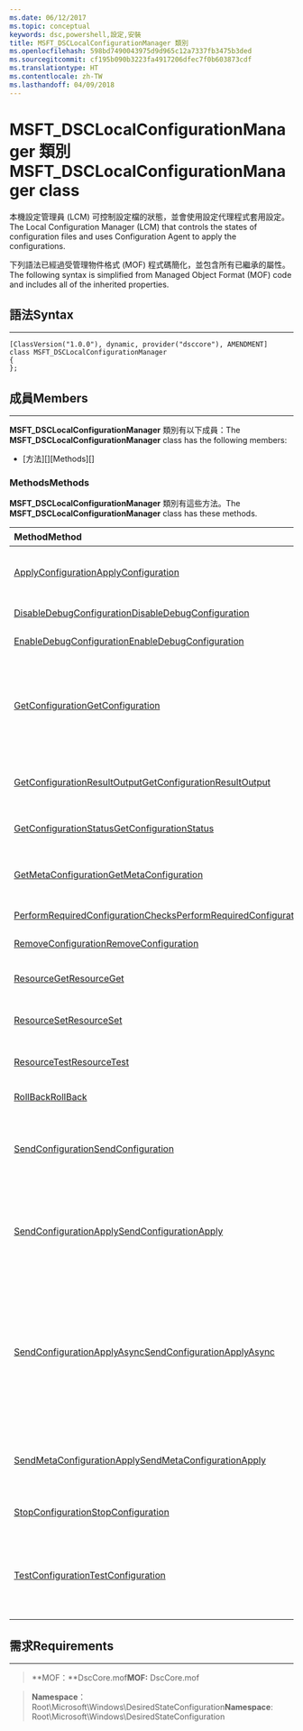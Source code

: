 ```yaml
---
ms.date: 06/12/2017
ms.topic: conceptual
keywords: dsc,powershell,設定,安裝
title: MSFT_DSCLocalConfigurationManager 類別
ms.openlocfilehash: 598bd7490043975d9d965c12a7337fb3475b3ded
ms.sourcegitcommit: cf195b090b3223fa4917206dfec7f0b603873cdf
ms.translationtype: HT
ms.contentlocale: zh-TW
ms.lasthandoff: 04/09/2018
---
```

# <a name="msftdsclocalconfigurationmanager-class"></a><span data-ttu-id="d236b-103">MSFT_DSCLocalConfigurationManager 類別</span><span class="sxs-lookup"><span data-stu-id="d236b-103">MSFT_DSCLocalConfigurationManager class</span></span>

<span data-ttu-id="d236b-104">本機設定管理員 (LCM) 可控制設定檔的狀態，並會使用設定代理程式套用設定。</span><span class="sxs-lookup"><span data-stu-id="d236b-104">The Local Configuration Manager (LCM) that controls the states of configuration files and uses Configuration Agent to apply the configurations.</span></span>

<span data-ttu-id="d236b-105">下列語法已經過受管理物件格式 (MOF) 程式碼簡化，並包含所有已繼承的屬性。</span><span class="sxs-lookup"><span data-stu-id="d236b-105">The following syntax is simplified from Managed Object Format (MOF) code and includes all of the inherited properties.</span></span>

## <a name="syntax"></a><span data-ttu-id="d236b-106">語法</span><span class="sxs-lookup"><span data-stu-id="d236b-106">Syntax</span></span>
------

``` syntax
[ClassVersion("1.0.0"), dynamic, provider("dsccore"), AMENDMENT]
class MSFT_DSCLocalConfigurationManager
{
};
```

## <a name="members"></a><span data-ttu-id="d236b-107">成員</span><span class="sxs-lookup"><span data-stu-id="d236b-107">Members</span></span>
-------

<span data-ttu-id="d236b-108">**MSFT_DSCLocalConfigurationManager** 類別有以下成員：</span><span class="sxs-lookup"><span data-stu-id="d236b-108">The **MSFT_DSCLocalConfigurationManager** class has the following members:</span></span>

-   <span data-ttu-id="d236b-109">[方法][]</span><span class="sxs-lookup"><span data-stu-id="d236b-109">[Methods][]</span></span>

### <a name="methods"></a><span data-ttu-id="d236b-110">Methods</span><span class="sxs-lookup"><span data-stu-id="d236b-110">Methods</span></span>

<span data-ttu-id="d236b-111">**MSFT_DSCLocalConfigurationManager** 類別有這些方法。</span><span class="sxs-lookup"><span data-stu-id="d236b-111">The **MSFT_DSCLocalConfigurationManager** class has these methods.</span></span>

|<span data-ttu-id="d236b-112">Method</span><span class="sxs-lookup"><span data-stu-id="d236b-112">Method</span></span> |<span data-ttu-id="d236b-113">描述</span><span class="sxs-lookup"><span data-stu-id="d236b-113">Description</span></span> |
|:--- |:---|
| [<span data-ttu-id="d236b-114">ApplyConfiguration</span><span class="sxs-lookup"><span data-stu-id="d236b-114">ApplyConfiguration</span></span>](msft-dsclocalconfigurationmanager-applyconfiguration.md)| <span data-ttu-id="d236b-115">使用設定代理程式套用擱置中的設定。</span><span class="sxs-lookup"><span data-stu-id="d236b-115">Uses the Configuration Agent to apply the configuration that is pending.</span></span>|
| [<span data-ttu-id="d236b-116">DisableDebugConfiguration</span><span class="sxs-lookup"><span data-stu-id="d236b-116">DisableDebugConfiguration</span></span>](msft-dsclocalconfigurationmanager-disabledebugconfiguration.md)| <span data-ttu-id="d236b-117">停用 DSC 資源偵錯。</span><span class="sxs-lookup"><span data-stu-id="d236b-117">Disables DSC resource debugging.</span></span>|
| [<span data-ttu-id="d236b-118">EnableDebugConfiguration</span><span class="sxs-lookup"><span data-stu-id="d236b-118">EnableDebugConfiguration</span></span>](msft-dsclocalconfigurationmanager-enabledebugconfiguration.md)| <span data-ttu-id="d236b-119">啟用 DSC 資源偵錯。</span><span class="sxs-lookup"><span data-stu-id="d236b-119">Enables DSC resource debugging.</span></span>|
| [<span data-ttu-id="d236b-120">GetConfiguration</span><span class="sxs-lookup"><span data-stu-id="d236b-120">GetConfiguration</span></span>](msft-dsclocalconfigurationmanager-getconfiguration.md)| <span data-ttu-id="d236b-121">將設定文件傳送到受管理的節點，並使用設定代理程式的 **Get** 方法來套用設定。</span><span class="sxs-lookup"><span data-stu-id="d236b-121">Sends the configuration document to the managed node and uses the **Get** method of the Configuration Agent to apply the configuration.</span></span>|
| [<span data-ttu-id="d236b-122">GetConfigurationResultOutput</span><span class="sxs-lookup"><span data-stu-id="d236b-122">GetConfigurationResultOutput</span></span>](msft-dsclocalconfigurationmanager-getconfigurationresultoutput.md)| <span data-ttu-id="d236b-123">取得與特定工作相關的設定代理程式輸出。</span><span class="sxs-lookup"><span data-stu-id="d236b-123">Gets the Configuration Agent output relating to a specific job.</span></span>|
| [<span data-ttu-id="d236b-124">GetConfigurationStatus</span><span class="sxs-lookup"><span data-stu-id="d236b-124">GetConfigurationStatus</span></span>](msft-dsclocalconfigurationmanager-getconfigurationstatus.md)| <span data-ttu-id="d236b-125">取得設定狀態歷程記錄。</span><span class="sxs-lookup"><span data-stu-id="d236b-125">Get the configuration status history.</span></span>|
| [<span data-ttu-id="d236b-126">GetMetaConfiguration</span><span class="sxs-lookup"><span data-stu-id="d236b-126">GetMetaConfiguration</span></span>](msft-dsclocalconfigurationmanager-getmetaconfiguration.md)| <span data-ttu-id="d236b-127">取得用於控制設定代理程式的 LCM 設定。</span><span class="sxs-lookup"><span data-stu-id="d236b-127">Gets the LCM settings that are used to control Configuration Agent.</span></span>|
| [<span data-ttu-id="d236b-128">PerformRequiredConfigurationChecks</span><span class="sxs-lookup"><span data-stu-id="d236b-128">PerformRequiredConfigurationChecks</span></span>](msft-dsclocalconfigurationmanager-performrequiredconfigurationchecks.md)| <span data-ttu-id="d236b-129">開始一致性檢查。</span><span class="sxs-lookup"><span data-stu-id="d236b-129">Starts the consistency check.</span></span>|
| [<span data-ttu-id="d236b-130">RemoveConfiguration</span><span class="sxs-lookup"><span data-stu-id="d236b-130">RemoveConfiguration</span></span>](msft-dsclocalconfigurationmanager-removeconfiguration.md)| <span data-ttu-id="d236b-131">移除設定檔。</span><span class="sxs-lookup"><span data-stu-id="d236b-131">Removes the configuration files.</span></span>|
| [<span data-ttu-id="d236b-132">ResourceGet</span><span class="sxs-lookup"><span data-stu-id="d236b-132">ResourceGet</span></span>](msft-dsclocalconfigurationmanager-resourceget.md)| <span data-ttu-id="d236b-133">直接呼叫 DSC 資源的 **Get** 方法。</span><span class="sxs-lookup"><span data-stu-id="d236b-133">Directly calls the **Get** method of a DSC resource.</span></span>|
| [<span data-ttu-id="d236b-134">ResourceSet</span><span class="sxs-lookup"><span data-stu-id="d236b-134">ResourceSet</span></span>](msft-dsclocalconfigurationmanager-resourceset.md)| <span data-ttu-id="d236b-135">直接呼叫 DSC 資源的 **Set** 方法。</span><span class="sxs-lookup"><span data-stu-id="d236b-135">Directly calls the **Set** method of a DSC resource.</span></span>|
| [<span data-ttu-id="d236b-136">ResourceTest</span><span class="sxs-lookup"><span data-stu-id="d236b-136">ResourceTest</span></span>](msft-dsclocalconfigurationmanager-resourcetest.md)| <span data-ttu-id="d236b-137">直接呼叫 DSC 資源的 **Test** 方法。</span><span class="sxs-lookup"><span data-stu-id="d236b-137">Directly calls the **Test** method of a DSC resource.</span></span>|
| [<span data-ttu-id="d236b-138">RollBack</span><span class="sxs-lookup"><span data-stu-id="d236b-138">RollBack</span></span>](msft-dsclocalconfigurationmanager-rollback.md)| <span data-ttu-id="d236b-139">復原回先前的設定。</span><span class="sxs-lookup"><span data-stu-id="d236b-139">Rolls back to a previous configuration.</span></span>|
| [<span data-ttu-id="d236b-140">SendConfiguration</span><span class="sxs-lookup"><span data-stu-id="d236b-140">SendConfiguration</span></span>](msft-dsclocalconfigurationmanager-sendconfiguration.md)| <span data-ttu-id="d236b-141">將設定文件傳送到受管理的節點，並將其儲存為擱置變更。</span><span class="sxs-lookup"><span data-stu-id="d236b-141">Sends the configuration document to the managed node and saves it as a pending change.</span></span>|
| [<span data-ttu-id="d236b-142">SendConfigurationApply</span><span class="sxs-lookup"><span data-stu-id="d236b-142">SendConfigurationApply</span></span>](msft-dsclocalconfigurationmanager-sendconfigurationapply.md)| <span data-ttu-id="d236b-143">將設定文件傳送到受管理的節點，並使用設定代理程式套用設定。</span><span class="sxs-lookup"><span data-stu-id="d236b-143">Sends the configuration document to the managed node and uses the Configuration Agent to apply the configuration.</span></span>|
| [<span data-ttu-id="d236b-144">SendConfigurationApplyAsync</span><span class="sxs-lookup"><span data-stu-id="d236b-144">SendConfigurationApplyAsync</span></span>](msft-dsclocalconfigurationmanager-sendconfigurationapplyasync.md)| <span data-ttu-id="d236b-145">將設定文件傳送到受管理的節點，並開始使用設定代理程式套用設定。</span><span class="sxs-lookup"><span data-stu-id="d236b-145">Send the configuration document to the managed node and start using the Configuration Agent to apply the configuration.</span></span> <span data-ttu-id="d236b-146">使用 GetConfigurationResultOutput 來擷取結果輸出。</span><span class="sxs-lookup"><span data-stu-id="d236b-146">Use GetConfigurationResultOutput to retrieve result output.</span></span>|
| [<span data-ttu-id="d236b-147">SendMetaConfigurationApply</span><span class="sxs-lookup"><span data-stu-id="d236b-147">SendMetaConfigurationApply</span></span>](msft-dsclocalconfigurationmanager-sendmetaconfigurationapply.md)| <span data-ttu-id="d236b-148">設定用於控制設定代理程式的 LCM 設定。</span><span class="sxs-lookup"><span data-stu-id="d236b-148">Sets the LCM settings that are used to control the Configuration Agent.</span></span>|
| [<span data-ttu-id="d236b-149">StopConfiguration</span><span class="sxs-lookup"><span data-stu-id="d236b-149">StopConfiguration</span></span>](msft-dsclocalconfigurationmanager-stopconfiguration.md)| <span data-ttu-id="d236b-150">停止進行中的設定。</span><span class="sxs-lookup"><span data-stu-id="d236b-150">Stops the configuration that is in progress.</span></span>|
| [<span data-ttu-id="d236b-151">TestConfiguration</span><span class="sxs-lookup"><span data-stu-id="d236b-151">TestConfiguration</span></span>](msft-dsclocalconfigurationmanager-testconfiguration.md)| <span data-ttu-id="d236b-152">將設定文件傳送到受管理的節點，並對文件驗證目前的設定。</span><span class="sxs-lookup"><span data-stu-id="d236b-152">Sends the configuration document to the managed node and verifies the current configuration against the document.</span></span>|





## <a name="requirements"></a><span data-ttu-id="d236b-153">需求</span><span class="sxs-lookup"><span data-stu-id="d236b-153">Requirements</span></span>
------------
><span data-ttu-id="d236b-154">**MOF：**DscCore.mof</span><span class="sxs-lookup"><span data-stu-id="d236b-154">**MOF:** DscCore.mof</span></span>

><span data-ttu-id="d236b-155">**Namespace**：Root\Microsoft\Windows\DesiredStateConfiguration</span><span class="sxs-lookup"><span data-stu-id="d236b-155">**Namespace**: Root\Microsoft\Windows\DesiredStateConfiguration</span></span>